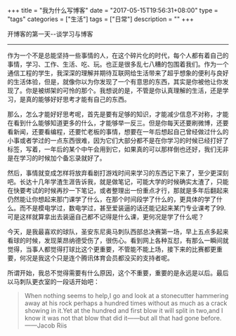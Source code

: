 +++
title = "我为什么写博客"
date = "2017-05-15T19:56:31+08:00"
type = "tags"
categories = ["生活"]
tags = ["日常"]
description = ""
+++

 开博客的第一天--谈学习与博客

----------


作为一个不是总能坚持一些事情的人，在这个碎片化的时代，每个人都有着自己的事情，学习、工作、生活、吃、玩。也正是很多乱七八糟的包围着我们。作为一个通信工程的学生，我深深的理解并期待互联网给生活带来了超乎想象的便利与良好的生活体验，但是，就像你以为你发现了一个有意思的东西，其实是你被他让你发现了。你是被绑架的可怜的那个。我想说的是，不管是你认真理解的生活，还是学习，是真的能够好好思考才能有自己的东西。

<!-- more -->
那么，怎么才能好好思考呢，首先是要有足够的知识，才能减少信息不对称，才能在看到什么能够知道更多的什么，才能够举一反三。但是你每天还要刷微博，还要看新闻，还要看编程，还要忙老板的事情，想要在一年后想起自己曾经做过什么的小事或者学过的一点东西很难，因为它们大部分都不是在你学习的时候已经打好了标签，写着，一年后的某个中午会用到它，如果真的可以那样倒也还好，我们无非是在学习的时候加个备忘录就好了。
  
然后，事情就变成怎样将放弃看剧打游戏时间来学习的东西记下来了，至少更深刻吧。长达十几年学渣生涯告诉我，就是做笔记，可能大学的时候确实太渣了，只能在快要考试的时候再抄一下笔记，或者整理出一份重点才行，那就是多年后翻起来仍然能让你想起来那门课学了什么，在那个时间段学了什么的，更具体的学了什么。而不是模电学过，数电学过，甚至爱装逼的话还能记起来某门专业课考了99.可是这样就算拿出去装逼自己都不记得是什么课，更何况是学了什么呢？
  
今天，是我最喜欢的球队，圣安东尼奥马刺队西部总决赛第一场，早上五点多起来看球的时候，发现莱昂纳德受伤了，很伤心。看到网上各种互怼，有那么一瞬间就觉得，当事人都觉得打球比这个更重要，不管能不能上场，接下来的比赛都更重要，何况是我这个只是连个腾讯体育会员都没买的支持者呢。
  

所谓开始，我总不觉得需要有什么原因，这个不重要，重要的是永远是以后。最后以马刺队更衣室的一段话开始吧：

>  When nothing seems to help,I go and look at a stonecutter hammering away at his rock perhaps a hundred times without as much as a crack showing in it.Yet at the hundred and first blow it will split in two,and I know it was not that blow that did it——but all that had gone before.
> ——Jacob Riis
